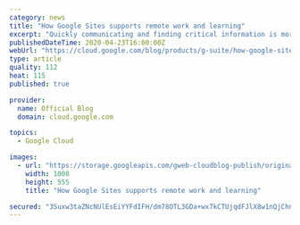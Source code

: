 ```yaml
---
category: news
title: "How Google Sites supports remote work and learning"
excerpt: "Quickly communicating and finding critical information is more important than ever. As businesses shift to remote work setups and educational institutions roll out distance learning programs, Google Sites can be a helpful tool for centralizing and sharing important information across large, dispersed"
publishedDateTime: 2020-04-23T16:00:00Z
webUrl: "https://cloud.google.com/blog/products/g-suite/how-google-sites-supports-remote-work-and-learning/"
type: article
quality: 112
heat: 115
published: true

provider:
  name: Official Blog
  domain: cloud.google.com

topics:
  - Google Cloud

images:
  - url: "https://storage.googleapis.com/gweb-cloudblog-publish/original_images/AppBuilder.blog_2.max-1000x1000.png"
    width: 1000
    height: 555
    title: "How Google Sites supports remote work and learning"

secured: "3Suxw3taZNcNUlEsEiYYFdIFH/dm78OTL3GDa+wx7kCTUjqdFJlX8w1nQjChnwS39DIWJ1yMsJIeUVM/JUZdws1ICqJL7vvDxhWVEpVWAwMAw8hBnOYgwDUwsWul9fbJERrtQV9mVUfZyRfPatzun437nVZRoeIO5IES6DsfdX/3N6j639n7B+DKR5AG5rrhIoDz28QsGO1F/OBJ41/oiF2+qhodCEhNH9XDg3MgYMr9hwMjzey6lNcXnruJzRjFlAIbENfXJNeFfQqxDsCkMuXIZx1e3WF/wg3Nzq6y+XG4LRg0go1bPC3RIVssdyVT;jsSFm83j34d58moGzZH+7A=="
---
```


